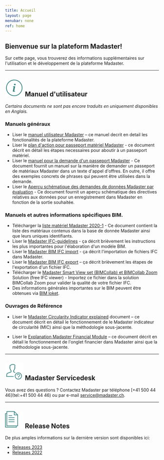 ```yaml
---
title: Accueil
layout: page
menubar: none
ref: home
---
```


## Bienvenue sur la plateform Madaster!
Sur cette page, vous trouverez des informations supplémentaires sur l'utilisation et le développement de la plateforme Madaster.

---

## <img class="header-img" src="/assets/images/767.svg"> Manuel d'utilisateur

_Certains documents ne sont pas encore traduits en uniquement disponibles en Anglais._



### Manuels généraux

 * Liser le <a href="/files/ch/en/Madaster User Manual_EN.pdf" target="_blank">manuel utilisateur Madaster</a> – ce manuel decrit en detail les fonctionalités de la plateforme Madaster.
 * Liser le <a href="/files/en/Madaster - Action plan.pdf" target="_blank">plan d'action pour passeport matériel Madaster</a> - ce document décrit en détail les étapes necessaires pour aboutir à un passeport matériel.
 * Liser le <a href="/files/ch/en/Tender Text Material Passport_EN.pdf" target="_blank">manuel pour la demande d'un passeport Madaster</a> - Ce document fournit un manuel sur la manière de demander un passeport de matériaux Madaster dans un texte d'appel d'offres. En outre, il offre des exemples concrets de phrases qui peuvent être utilisées dans la demande.
 * Liser le <a href="/files/ch/en/Schematic overview Madaster data requirements per output.xlsx" target="_blank"> Aperçu schématique des demandes de données Madaster par évaluation</a> - Ce document fournit un aperçu schématique des directives relatives aux données pour un enregistrement dans Madaster en fonction de la sortie souhaitée.

### Manuels et autres informations spécifiques BIM.

  * Télécharger la <a href="/files/ch/en/EPEA Generic.xlsx" target="_blank">liste matériel Madaster 2020-1</a> - Ce document contient la liste des matériaux contenus dans la base de donnée Madaster ainsi que leurs uniques identifiants.
 * Liser le <a href="/files/ch/en/Madaster BIM - IFC guidelines_EN.pdf" target="_blank">Madaster IFC-guidelines</a> - ça décrit brièvement les instructions les plus importantes pour l'élaboration d'un modèle BIM.
 * Liser le <a href="/files/en/Madaster BIM - IFC import process.pdf" target="_blank">Madaster BIM IFC import</a> - ça décrit l'importation de fichiers IFC dans Madaster.
 * Liser le <a href="/files/ch/en/Madaster BIM - IFC Export EN.pdf" target="_blank">Madaster BIM IFC export</a> – ça décrit brièvement les étapes de l'exportation d'un fichier IFC.
 * Télécharger le <a href="https://helpcenter.bimcollab.com/portal/en/kb/articles/smart-view-sets-downloads" target="_blank">Madaster Smart View set (BIMCollab) et BIMCollab Zoom</a> Solution (free IFC viewer) - Importez ce fichier dans la solution BIMCollab Zoom pour valider la qualité de votre fichier IFC.
 * Des informations générales importantes sur le BIM peuvent être obtenues via <a href="https://www.bimloket.nl//documents/BIM_basis_ILS_v1_0_FRA.pdf" target="_blank">BIM loket</a>.



### Ouvrages de Référence

 * Liser le <a href="/files/en/Madaster - Circularity Indicator explained.pdf" target="_blank">Madaster Circularity Indicator explained</a> document – ce document décrit en détail le fonctionnement de le Madaster indicateur de circularité (MIC) ainsi que la méthodologie sous-jacente.
 
* Liser le <a href="/files/en/Madaster - Financial.pdf" target="_blank">Explanation Madaster Financial Module</a> – ce document décrit en détail le fonctionnement de l'onglet financier dans Madaster ainsi que la méthodologie sous-jacente.

---

## <img class="header-img" src="/assets/images/771.svg"> Madaster Servicedesk
Vous avez des questions ? Contactez Madaster par téléphone [+41 500 44 46](tel:+41 500 44 46) ou par e-mail <service@madaster.ch>.

---

## <img class="header-img" src="/assets/images/770.svg"> Release Notes

De plus amples informations sur la dernière version sont disponibles ici:

* <a href="/files/en/Madaster Release notes 2023.pdf" target="_blank">Releases 2023</a>
* <a href="/files/en/Madaster Release notes 2022.pdf" target="_blank">Releases 2022</a>
